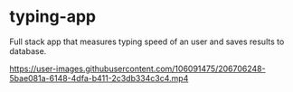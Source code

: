 # typing-app
Full stack app that measures typing speed of an user and saves results to database.

https://user-images.githubusercontent.com/106091475/206706248-5bae081a-6148-4dfa-b411-2c3db334c3c4.mp4

